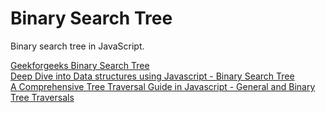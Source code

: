 # Binary Search Tree

Binary search tree in JavaScript.

[Geekforgeeks Binary Search Tree](https://www.geeksforgeeks.org/binary-search-tree-data-structure/)  
[Deep Dive into Data structures using Javascript - Binary Search Tree](https://www.sahinarslan.tech/posts/deep-dive-into-data-structures-using-javascript-binary-search-tree)  
[A Comprehensive Tree Traversal Guide in Javascript - General and Binary Tree Traversals](https://www.sahinarslan.tech/posts/a-comprehensive-tree-traversal-guide-in-javascript-general-and-binary-tree-traversals)
